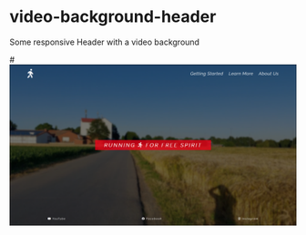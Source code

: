 # video-background-header
Some responsive Header with a video background

#![Video Background](./assets/images/showcase00.png)
